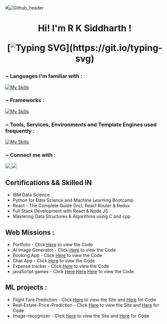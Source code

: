 #![Github_header](https://user-images.githubusercontent.com/88898454/162613510-d24014b6-b4ea-4f67-ba4a-19b4d956ceab.png)

<h1 align="center"> Hi! I'm R K Siddharth !

[![Typing SVG](https://readme-typing-svg.herokuapp.com?font=Montserrat&color=%246333F5&vCenter=true&lines=A+Undergraduate+B.Tech+CSE+Student,;Studying+at+=VIT+University.;A+Web+and+ML+Developer.;I’ll+never+be+perfect,+but+I+can+be+better.)](https://git.io/typing-svg)

</h1>

<h3 align="left"> ~ Languages I'm familiar with :</h3>

[![My Skills](https://skillicons.dev/icons?i=c,cpp,python,java,html,css,javascript&theme=light)](https://skillicons.dev)

<h3 align="left"> ~ Frameworks :</h3>

[![My Skills](https://skillicons.dev/icons?i=react,nodejs,express,pytorch,tensorflow,jquery,bootstrap,tailwind&theme=light)](https://skillicons.dev)

<h3 align="left"> ~ Tools, Services, Environments and Template Engines used frequently :</h3>

[![My Skills](https://skillicons.dev/icons?i=linux,postman,heroku,git,github,gitlab,githubactions,mysql,mongodb,aws,vscode,docker&theme=light)](https://skillicons.dev)

<h3 align="left"> ~ Connect me with :</h3>

<p align="left">
  <a href="https://www.instagram.com/__siddhu__04/" >
    <img src="https://skillicons.dev/icons?i=instagram" />
  </a>
  <a href="https://www.linkedin.com/in/siddharth-r-k-14720121b/">
    <img src="https://skillicons.dev/icons?i=linkedin" />
  </a>
  </a>
</p>

## Certifications && Skilled IN

- IBM Data Science
- Python for Data Science and Machine Learning Bootcamp
- React - The Complete Guide (Incl, React Router & Redux
- Full Stack Development with React & Node JS
- Mastering Data Structures & Algorithms using C and cpp

## Web Missions :

- Portfolio - Click [Here](https://siddhu2984.github.io/Portfolio/) to view the Code
- AI Image Generator - Click [Here](https://github.com/siddhu2984/AI-Image-Generator) to view the Code
- Booking App - Click [Here](https://github.com/siddhu2984/BookingApp) to view the Code
- Chat App - Click [Here](https://github.com/siddhu2984/MyChatApp) to view the Code
- Expense tracker - Click [Here](https://github.com/siddhu2984/Expense-Tracker-with-React) to view the Code
- javaScript games - Click [Here](https://github.com/siddhu2984/snake_game) [Here](https://github.com/siddhu2984/mind-game) [Here](https://github.com/siddhu2984/simen-game) to view the Code

## ML projects :

- Flight Fare Prediction - Click [Here](http://ec2-3-25-160-241.ap-southeast-2.compute.amazonaws.com/predict) to view the Site and [Here](https://github.com/siddhu2984/Flight-Fare-Prediction) for Code
- Real-Estate-Price-Prediction - Click [Here](http://ec2-3-25-95-92.ap-southeast-2.compute.amazonaws.com/) to view the Site and [Here](https://github.com/siddhu2984/Real-Estate-Price-Prediction) for Code
- Image-recognizer - Click [Here](http://ec2-54-79-244-46.ap-southeast-2.compute.amazonaws.com/) to view the Site and [Here](https://github.com/siddhu2984/Image-recognizer) for Code
